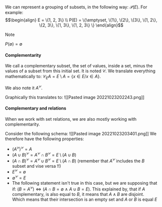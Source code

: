 We can represent a grouping of subsets, in the following way: $\mathcal P(E)$.
For example: $$\begin{align}
E = \{1, 2, 3\} \\
P(E) = \{\emptyset, \{1\}, \{2\}, \{3\}, \{1, 2\}, \{2, 3\}, \{1, 3\}, \{1, 2, 3\} \}
\end{align}$$

> [!NOTE]
> $P(\emptyset) = \emptyset$

#### Complementarity
We call a complementary subset, the set of values, inside a set, minus the values of a subset from this initial set. It is noted $\mathcal C$. We translate everything mathematically to: $\mathcal C_EA = E \setminus A = \{x \in E / x \in A \}$.

We also note it $A^\mathcal C$.

Graphically this translates to: 
![[Pasted image 20221023202243.png]]

#### Complementary and relations
When we work with set relations, we are also mostly working with complementarity. 

Consider the following schema:
![[Pasted image 20221023203401.png]]
We therefore have the following properties:
- $(A^\mathcal C)^\mathcal C = A$
- $(A \cup B)^\mathcal C = A^\mathcal C \cap B^\mathcal C = E \setminus (A \cup B)$
- $(A \cap B)^\mathcal C = A^\mathcal C \cup B^\mathcal C = E \setminus (A \cap B)$ (remember that $A^\mathcal C$ includes the $B$ subset and vise versa !!)
- $E^\mathcal C = \emptyset$
- $\emptyset^\mathcal C = E$
- The following statement isn't true in this case, but we are supposing that if: $(B = A^\mathcal C) \iff (A \cap B = \emptyset\ \land \ A \cup B = E)$. This explained by, that if $A$ complementary, is also equal to $B$, it means that $A \land B$  are disjoint. Which means that their intersection is an empty set and $A$ or $B$ is equal $E$


 